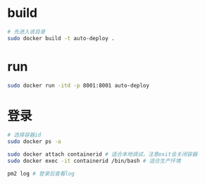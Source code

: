 
# build
```sh
# 先进入该目录
sudo docker build -t auto-deploy .
```

# run
```sh
sudo docker run -itd -p 8001:8001 auto-deploy
```

# 登录
```sh
# 选择容器id
sudo docker ps -a

sudo docker attach containerid # 适合本地调试，注意exit会关闭容器
sudo docker exec -it containerid /bin/bash # 适合生产环境

pm2 log # 登录后查看log
```